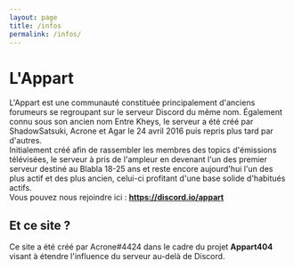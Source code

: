 ```yaml
---
layout: page
title: /infos
permalink: /infos/
---
```


# L'Appart

L'Appart est une communauté constituée principalement d'anciens forumeurs se regroupant sur le serveur Discord du même nom. Également connu sous son ancien nom Entre Kheys, le serveur a été créé par ShadowSatsuki, Acrone et Agar le 24 avril 2016 puis repris plus tard par d'autres. <br/>
Initialement créé afin de rassembler les membres des topics d'émissions télévisées, le serveur à pris de l'ampleur en devenant l'un des premier serveur destiné au Blabla 18-25 ans et reste encore aujourd'hui l'un des plus actif et des plus ancien, celui-ci profitant d'une base solide d'habitués actifs. <br/>
Vous pouvez nous rejoindre ici : **https://discord.io/appart**

## Et ce site ?

Ce site a été créé par Acrone#4424 dans le cadre du projet **Appart404** visant à étendre l'influence du serveur au-delà de Discord.
